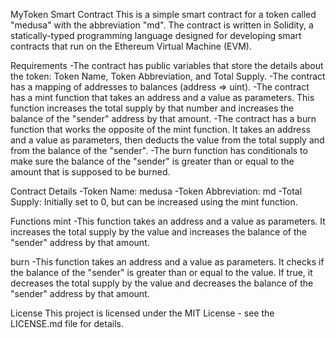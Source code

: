 MyToken Smart Contract
This is a simple smart contract for a token called "medusa" with the abbreviation "md". The contract is written in Solidity, a statically-typed programming language designed for developing smart contracts that run on the Ethereum Virtual Machine (EVM).

Requirements
-The contract has public variables that store the details about the token: Token Name, Token Abbreviation, and Total Supply.
-The contract has a mapping of addresses to balances (address => uint).
-The contract has a mint function that takes an address and a value as parameters. This function increases the total supply by that number and increases the balance of the "sender" address by that amount.
-The contract has a burn function that works the opposite of the mint function. It takes an address and a value as parameters, then deducts the value from the total supply and from the balance of the "sender".
-The burn function has conditionals to make sure the balance of the "sender" is greater than or equal to the amount that is supposed to be burned.

Contract Details
-Token Name: medusa
-Token Abbreviation: md
-Total Supply: Initially set to 0, but can be increased using the mint function.

Functions
mint
-This function takes an address and a value as parameters. It increases the total supply by the value and increases the balance of the "sender" address by that amount.

burn
-This function takes an address and a value as parameters. It checks if the balance of the "sender" is greater than or equal to the value. If true, it decreases the total supply by the value and decreases the balance of the "sender" address by that amount.

License
This project is licensed under the MIT License - see the LICENSE.md file for details.
